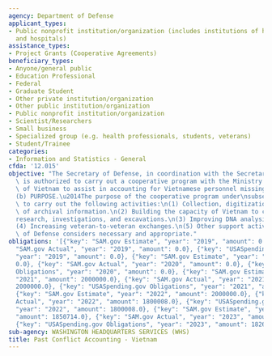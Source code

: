 ```yaml
---
agency: Department of Defense
applicant_types:
- Public nonprofit institution/organization (includes institutions of higher education
  and hospitals)
assistance_types:
- Project Grants (Cooperative Agreements)
beneficiary_types:
- Anyone/general public
- Education Professional
- Federal
- Graduate Student
- Other private institution/organization
- Other public institution/organization
- Public nonprofit institution/organization
- Scientist/Researchers
- Small business
- Specialized group (e.g. health professionals, students, veterans)
- Student/Trainee
categories:
- Information and Statistics - General
cfda: '12.015'
objective: "The Secretary of Defense, in coordination with the Secretary of State,\
  \ is authorized to carry out a cooperative program with the Ministry of Defense\
  \ of Vietnam to assist in accounting for Vietnamese personnel missing in action.\n\
  (b) PURPOSE.\u2014The purpose of the cooperative program under\nsubsection (a) is\
  \ to carry out the following activities:\n(1) Collection, digitization, and sharing\
  \ of archival information.\n(2) Building the capacity of Vietnam to conduct archival\n\
  research, investigations, and excavations.\n(3) Improving DNA analysis capacity.\n\
  (4) Increasing veteran-to-veteran exchanges.\n(5) Other support activities the Secretary\
  \ of Defense considers necessary and appropriate."
obligations: '[{"key": "SAM.gov Estimate", "year": "2019", "amount": 0.0}, {"key":
  "SAM.gov Actual", "year": "2019", "amount": 0.0}, {"key": "USASpending.gov Obligations",
  "year": "2019", "amount": 0.0}, {"key": "SAM.gov Estimate", "year": "2020", "amount":
  0.0}, {"key": "SAM.gov Actual", "year": "2020", "amount": 0.0}, {"key": "USASpending.gov
  Obligations", "year": "2020", "amount": 0.0}, {"key": "SAM.gov Estimate", "year":
  "2021", "amount": 2000000.0}, {"key": "SAM.gov Actual", "year": "2021", "amount":
  2000000.0}, {"key": "USASpending.gov Obligations", "year": "2021", "amount": 1358967.0},
  {"key": "SAM.gov Estimate", "year": "2022", "amount": 2000000.0}, {"key": "SAM.gov
  Actual", "year": "2022", "amount": 1800008.0}, {"key": "USASpending.gov Obligations",
  "year": "2022", "amount": 1800008.0}, {"key": "SAM.gov Estimate", "year": "2023",
  "amount": 1850714.0}, {"key": "SAM.gov Actual", "year": "2023", "amount": 0.0},
  {"key": "USASpending.gov Obligations", "year": "2023", "amount": 1826682.0}]'
sub-agency: WASHINGTON HEADQUARTERS SERVICES (WHS)
title: Past Conflict Accounting - Vietnam
---
```

